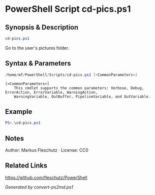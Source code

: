 # PowerShell Script cd-pics.ps1

## Synopsis & Description
```powershell
cd-pics.ps1
```

Go to the user's pictures folder.

## Syntax & Parameters
```powershell
/home/mf/PowerShell/Scripts/cd-pics.ps1 [<CommonParameters>]
```

```
[<CommonParameters>]
    This cmdlet supports the common parameters: Verbose, Debug, ErrorAction, ErrorVariable, WarningAction, 
    WarningVariable, OutBuffer, PipelineVariable, and OutVariable.
```

## Example
```powershell
PS>.\cd-pics.ps1
```


## Notes
Author: Markus Fleschutz · License: CC0

## Related Links
https://github.com/fleschutz/PowerShell

*Generated by convert-ps2md.ps1*
